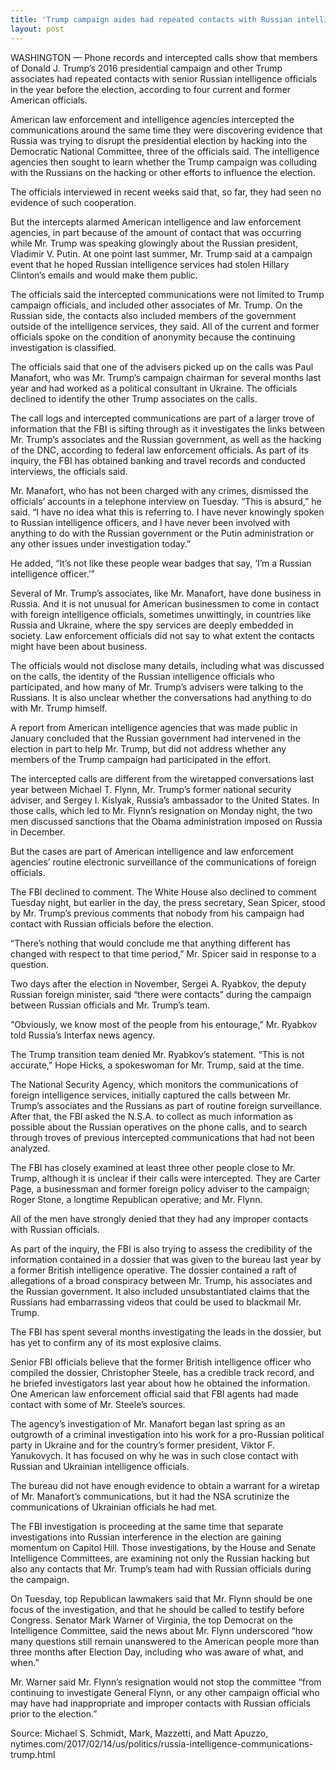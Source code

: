 ```yaml
---
title: 'Trump campaign aides had repeated contacts with Russian intelligence'
layout: post
---
```


WASHINGTON — Phone records and intercepted calls show that members of Donald J. Trump’s 2016 presidential campaign and other Trump associates had repeated contacts with senior Russian intelligence officials in the year before the election, according to four current and former American officials.

American law enforcement and intelligence agencies intercepted the communications around the same time they were discovering evidence that Russia was trying to disrupt the presidential election by hacking into the Democratic National Committee, three of the officials said. The intelligence agencies then sought to learn whether the Trump campaign was colluding with the Russians on the hacking or other efforts to influence the election.

The officials interviewed in recent weeks said that, so far, they had seen no evidence of such cooperation.

But the intercepts alarmed American intelligence and law enforcement agencies, in part because of the amount of contact that was occurring while Mr. Trump was speaking glowingly about the Russian president, Vladimir V. Putin. At one point last summer, Mr. Trump said at a campaign event that he hoped Russian intelligence services had stolen Hillary Clinton’s emails and would make them public.

The officials said the intercepted communications were not limited to Trump campaign officials, and included other associates of Mr. Trump. On the Russian side, the contacts also included members of the government outside of the intelligence services, they said. All of the current and former officials spoke on the condition of anonymity because the continuing investigation is classified.

The officials said that one of the advisers picked up on the calls was Paul Manafort, who was Mr. Trump’s campaign chairman for several months last year and had worked as a political consultant in Ukraine. The officials declined to identify the other Trump associates on the calls.

The call logs and intercepted communications are part of a larger trove of information that the FBI is sifting through as it investigates the links between Mr. Trump’s associates and the Russian government, as well as the hacking of the DNC, according to federal law enforcement officials. As part of its inquiry, the FBI has obtained banking and travel records and conducted interviews, the officials said.

Mr. Manafort, who has not been charged with any crimes, dismissed the officials’ accounts in a telephone interview on Tuesday. “This is absurd,” he said. “I have no idea what this is referring to. I have never knowingly spoken to Russian intelligence officers, and I have never been involved with anything to do with the Russian government or the Putin administration or any other issues under investigation today.”

He added, “It’s not like these people wear badges that say, ‘I’m a Russian intelligence officer.’”

Several of Mr. Trump’s associates, like Mr. Manafort, have done business in Russia. And it is not unusual for American businessmen to come in contact with foreign intelligence officials, sometimes unwittingly, in countries like Russia and Ukraine, where the spy services are deeply embedded in society. Law enforcement officials did not say to what extent the contacts might have been about business.

The officials would not disclose many details, including what was discussed on the calls, the identity of the Russian intelligence officials who participated, and how many of Mr. Trump’s advisers were talking to the Russians. It is also unclear whether the conversations had anything to do with Mr. Trump himself.

A report from American intelligence agencies that was made public in January concluded that the Russian government had intervened in the election in part to help Mr. Trump, but did not address whether any members of the Trump campaign had participated in the effort.

The intercepted calls are different from the wiretapped conversations last year between Michael T. Flynn, Mr. Trump’s former national security adviser, and Sergey I. Kislyak, Russia’s ambassador to the United States. In those calls, which led to Mr. Flynn’s resignation on Monday night, the two men discussed sanctions that the Obama administration imposed on Russia in December.

But the cases are part of American intelligence and law enforcement agencies’ routine electronic surveillance of the communications of foreign officials.

The FBI declined to comment. The White House also declined to comment Tuesday night, but earlier in the day, the press secretary, Sean Spicer, stood by Mr. Trump’s previous comments that nobody from his campaign had contact with Russian officials before the election.

“There’s nothing that would conclude me that anything different has changed with respect to that time period,” Mr. Spicer said in response to a question.

Two days after the election in November, Sergei A. Ryabkov, the deputy Russian foreign minister, said “there were contacts” during the campaign between Russian officials and Mr. Trump’s team.

“Obviously, we know most of the people from his entourage,” Mr. Ryabkov told Russia’s Interfax news agency.

The Trump transition team denied Mr. Ryabkov’s statement. “This is not accurate,” Hope Hicks, a spokeswoman for Mr. Trump, said at the time.

The National Security Agency, which monitors the communications of foreign intelligence services, initially captured the calls between Mr. Trump’s associates and the Russians as part of routine foreign surveillance. After that, the FBI asked the N.S.A. to collect as much information as possible about the Russian operatives on the phone calls, and to search through troves of previous intercepted communications that had not been analyzed.

The FBI has closely examined at least three other people close to Mr. Trump, although it is unclear if their calls were intercepted. They are Carter Page, a businessman and former foreign policy adviser to the campaign; Roger Stone, a longtime Republican operative; and Mr. Flynn.

All of the men have strongly denied that they had any improper contacts with Russian officials.

As part of the inquiry, the FBI is also trying to assess the credibility of the information contained in a dossier that was given to the bureau last year by a former British intelligence operative. The dossier contained a raft of allegations of a broad conspiracy between Mr. Trump, his associates and the Russian government. It also included unsubstantiated claims that the Russians had embarrassing videos that could be used to blackmail Mr. Trump.

The FBI has spent several months investigating the leads in the dossier, but has yet to confirm any of its most explosive claims.

Senior FBI officials believe that the former British intelligence officer who compiled the dossier, Christopher Steele, has a credible track record, and he briefed investigators last year about how he obtained the information. One American law enforcement official said that FBI agents had made contact with some of Mr. Steele’s sources.

The agency’s investigation of Mr. Manafort began last spring as an outgrowth of a criminal investigation into his work for a pro-Russian political party in Ukraine and for the country’s former president, Viktor F. Yanukovych. It has focused on why he was in such close contact with Russian and Ukrainian intelligence officials.

The bureau did not have enough evidence to obtain a warrant for a wiretap of Mr. Manafort’s communications, but it had the NSA scrutinize the communications of Ukrainian officials he had met.

The FBI investigation is proceeding at the same time that separate investigations into Russian interference in the election are gaining momentum on Capitol Hill. Those investigations, by the House and Senate Intelligence Committees, are examining not only the Russian hacking but also any contacts that Mr. Trump’s team had with Russian officials during the campaign.

On Tuesday, top Republican lawmakers said that Mr. Flynn should be one focus of the investigation, and that he should be called to testify before Congress. Senator Mark Warner of Virginia, the top Democrat on the Intelligence Committee, said the news about Mr. Flynn underscored “how many questions still remain unanswered to the American people more than three months after Election Day, including who was aware of what, and when.”

Mr. Warner said Mr. Flynn’s resignation would not stop the committee “from continuing to investigate General Flynn, or any other campaign official who may have had inappropriate and improper contacts with Russian officials prior to the election.”

Source: Michael S. Schmidt, Mark, Mazzetti, and Matt Apuzzo, nytimes.com/2017/02/14/us/politics/russia-intelligence-communications-trump.html